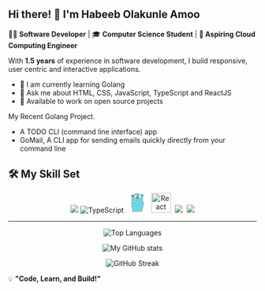 ## Hi there! 👋 I'm Habeeb Olakunle Amoo

🧑‍💻 **Software Developer** | 🎓 **Computer Science Student** | **🚀 Aspiring Cloud Computing Engineer**

With **1.5 years** of experience in software development, I build responsive, user centric and interactive applications.


- 🌱 I am currently learning Golang
- 🎉 Ask me about HTML, CSS, JavaScript, TypeScript and ReactJS
- 🚀 Available to work on open source projects

My Recent Golang Project.

- A TODO CLI (command line interface) app
- GoMail, A CLI app for sending emails quickly directly from your command line
  

## 🛠 My Skill Set
<div align="center">
  <img src="https://upload.wikimedia.org/wikipedia/commons/6/6a/JavaScript-logo.png" height="40" >
  <img src="https://cdn.jsdelivr.net/gh/devicons/devicon/icons/typescript/typescript-original.svg" alt="TypeScript" width="40" height="40">&nbsp;
  <img src="assets/go-original.svg" height="40" />&nbsp;
  <img src="https://cdn.jsdelivr.net/gh/devicons/devicon/icons/react/react-original.svg" title="React" width="40" height="40"/>&nbsp;
  <img src="https://git-scm.com/images/logos/downloads/Git-Icon-1788C.png" height="40"/>&nbsp;
  <img src="https://cdn.worldvectorlogo.com/logos/postgresql.svg" height="40" />
</div>

---
<div align="center">

  ![Top Languages](https://github-readme-stats.vercel.app/api/top-langs/?username=Habeebamoo&layout=compact&theme=radical)

  ![My GitHub stats](https://github-readme-stats.vercel.app/api?username=Habeebamoo&show_icons=true&theme=radical)
  
  ![GitHub Streak](https://github-readme-streak-stats.herokuapp.com/?user=Habeebamoo&theme=radical)
</div>

💡 **"Code, Learn, and Build!"**
